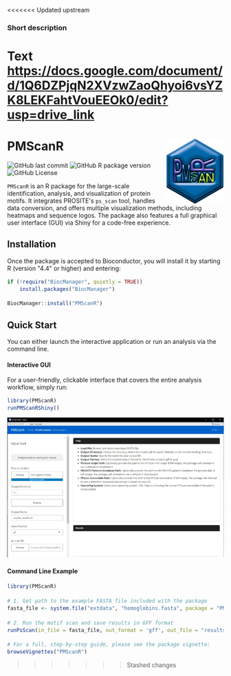 <<<<<<< Updated upstream
### Short description
Text
https://docs.google.com/document/d/1Q6DZPjqN2XVzwZaoQhyoi6vsYZK8LEKFahtVouEEOk0/edit?usp=drive_link
=======
# PMScanR <img src="inst/img/PMlogo_3D.png" align="right" height = 150/>

![GitHub last commit](https://img.shields.io/github/last-commit/prodakt/PMScanR)
![GitHub R package version](https://img.shields.io/github/r-package/v/prodakt/PMScanR)
![GitHub License](https://img.shields.io/github/license/prodakt/PMScanR)

`PMScanR` is an R package for the large-scale identification, analysis, and visualization of protein motifs. It integrates PROSITE's `ps_scan` tool, handles data conversion, and offers multiple visualization methods, including heatmaps and sequence logos. The package also features a full graphical user interface (GUI) via Shiny for a code-free experience.

## Installation

Once the package is accepted to Bioconductor, you will install it by starting R (version "4.4" or higher) and entering:

```r
if (!require("BiocManager", quietly = TRUE))
    install.packages("BiocManager")

BiocManager::install("PMScanR")
```

## Quick Start

You can either launch the interactive application or run an analysis via the command line.

#### Interactive GUI

For a user-friendly, clickable interface that covers the entire analysis workflow, simply run:

```r
library(PMScanR)
runPMScanRShiny()
```
![GUI Screenshot](https://github.com/prodakt/PMScanR/blob/main/inst/img/PMScanR_1small.png)


#### Command Line Example

```r
library(PMScanR)

# 1. Get path to the example FASTA file included with the package
fasta_file <- system.file("extdata", "hemoglobins.fasta", package = "PMScanR")

# 2. Run the motif scan and save results in GFF format
runPsScan(in_file = fasta_file, out_format = 'gff', out_file = "results_scan.gff")

# For a full, step-by-step guide, please see the package vignette:
browseVignettes("PMScanR")
```
>>>>>>> Stashed changes
